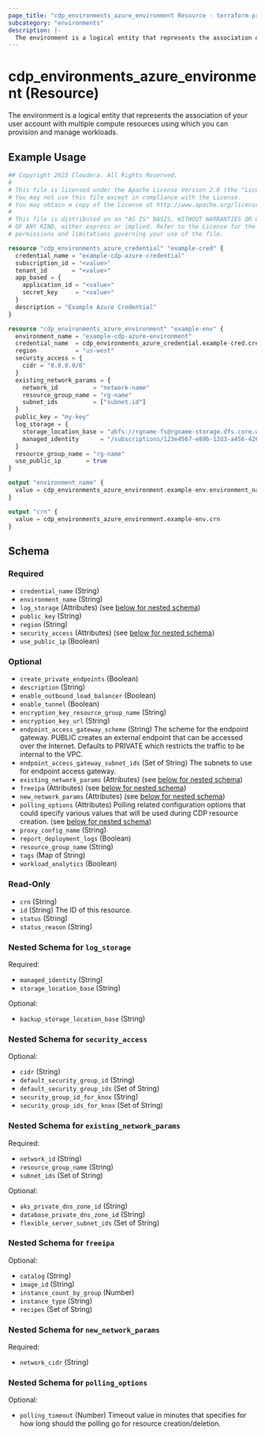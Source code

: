 ```yaml
---
page_title: "cdp_environments_azure_environment Resource - terraform-provider-cdp"
subcategory: "environments"
description: |-
  The environment is a logical entity that represents the association of your user account with multiple compute resources using which you can provision and manage workloads.
---
```


# cdp_environments_azure_environment (Resource)

The environment is a logical entity that represents the association of your user account with multiple compute resources using which you can provision and manage workloads.

## Example Usage

```terraform
## Copyright 2023 Cloudera. All Rights Reserved.
#
# This file is licensed under the Apache License Version 2.0 (the "License").
# You may not use this file except in compliance with the License.
# You may obtain a copy of the License at http://www.apache.org/licenses/LICENSE-2.0.
#
# This file is distributed on an "AS IS" BASIS, WITHOUT WARRANTIES OR CONDITIONS
# OF ANY KIND, either express or implied. Refer to the License for the specific
# permissions and limitations governing your use of the file.

resource "cdp_environments_azure_credential" "example-cred" {
  credential_name = "example-cdp-azure-credential"
  subscription_id = "<value>"
  tenant_id       = "<value>"
  app_based = {
    application_id = "<value>"
    secret_key     = "<value>"
  }
  description = "Example Azure Credential"
}

resource "cdp_environments_azure_environment" "example-env" {
  environment_name = "example-cdp-azure-environment"
  credential_name  = cdp_environments_azure_credential.example-cred.credential_name
  region           = "us-west"
  security_access = {
    cidr = "0.0.0.0/0"
  }
  existing_network_params = {
    network_id          = "network-name"
    resource_group_name = "rg-name"
    subnet_ids          = ["subnet.id"]
  }
  public_key = "my-key"
  log_storage = {
    storage_location_base = "abfs://rgname-fs@rgname-storage.dfs.core.windows.net"
    managed_identity      = "/subscriptions/123e4567-e89b-12d3-a456-426614174000/resourcegroups/my-rg/providers/Microsoft.ManagedIdentity/userAssignedIdentities/logger"
  }
  resource_group_name = "rg-name"
  use_public_ip       = true
}

output "environment_name" {
  value = cdp_environments_azure_environment.example-env.environment_name
}

output "crn" {
  value = cdp_environments_azure_environment.example-env.crn
}
```

<!-- schema generated by tfplugindocs -->
## Schema

### Required

- `credential_name` (String)
- `environment_name` (String)
- `log_storage` (Attributes) (see [below for nested schema](#nestedatt--log_storage))
- `public_key` (String)
- `region` (String)
- `security_access` (Attributes) (see [below for nested schema](#nestedatt--security_access))
- `use_public_ip` (Boolean)

### Optional

- `create_private_endpoints` (Boolean)
- `description` (String)
- `enable_outbound_load_balancer` (Boolean)
- `enable_tunnel` (Boolean)
- `encryption_key_resource_group_name` (String)
- `encryption_key_url` (String)
- `endpoint_access_gateway_scheme` (String) The scheme for the endpoint gateway. PUBLIC creates an external endpoint that can be accessed over the Internet. Defaults to PRIVATE which restricts the traffic to be internal to the VPC.
- `endpoint_access_gateway_subnet_ids` (Set of String) The subnets to use for endpoint access gateway.
- `existing_network_params` (Attributes) (see [below for nested schema](#nestedatt--existing_network_params))
- `freeipa` (Attributes) (see [below for nested schema](#nestedatt--freeipa))
- `new_network_params` (Attributes) (see [below for nested schema](#nestedatt--new_network_params))
- `polling_options` (Attributes) Polling related configuration options that could specify various values that will be used during CDP resource creation. (see [below for nested schema](#nestedatt--polling_options))
- `proxy_config_name` (String)
- `report_deployment_logs` (Boolean)
- `resource_group_name` (String)
- `tags` (Map of String)
- `workload_analytics` (Boolean)

### Read-Only

- `crn` (String)
- `id` (String) The ID of this resource.
- `status` (String)
- `status_reason` (String)

<a id="nestedatt--log_storage"></a>
### Nested Schema for `log_storage`

Required:

- `managed_identity` (String)
- `storage_location_base` (String)

Optional:

- `backup_storage_location_base` (String)


<a id="nestedatt--security_access"></a>
### Nested Schema for `security_access`

Optional:

- `cidr` (String)
- `default_security_group_id` (String)
- `default_security_group_ids` (Set of String)
- `security_group_id_for_knox` (String)
- `security_group_ids_for_knox` (Set of String)


<a id="nestedatt--existing_network_params"></a>
### Nested Schema for `existing_network_params`

Required:

- `network_id` (String)
- `resource_group_name` (String)
- `subnet_ids` (Set of String)

Optional:

- `aks_private_dns_zone_id` (String)
- `database_private_dns_zone_id` (String)
- `flexible_server_subnet_ids` (Set of String)


<a id="nestedatt--freeipa"></a>
### Nested Schema for `freeipa`

Optional:

- `catalog` (String)
- `image_id` (String)
- `instance_count_by_group` (Number)
- `instance_type` (String)
- `recipes` (Set of String)


<a id="nestedatt--new_network_params"></a>
### Nested Schema for `new_network_params`

Required:

- `network_cidr` (String)


<a id="nestedatt--polling_options"></a>
### Nested Schema for `polling_options`

Optional:

- `polling_timeout` (Number) Timeout value in minutes that specifies for how long should the polling go for resource creation/deletion.